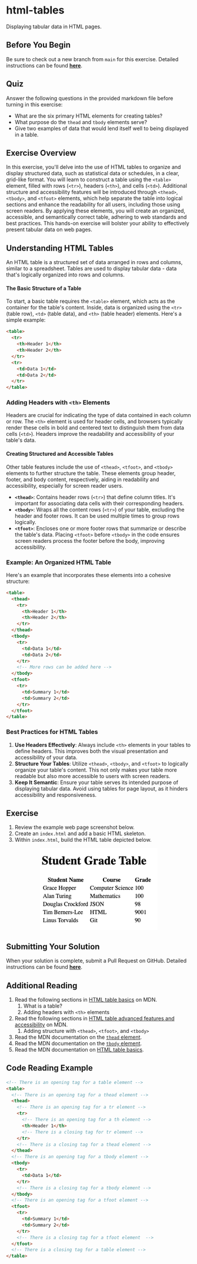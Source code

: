 # html-tables

Displaying tabular data in HTML pages.

## Before You Begin

Be sure to check out a new branch from `main` for this exercise. Detailed instructions can be found [**here**](../../guides/Exercise-Workflow_Starting-an-Exercise).

## Quiz

Answer the following questions in the provided markdown file before turning in this exercise:

- What are the six primary HTML elements for creating tables?
- What purpose do the `thead` and `tbody` elements serve?
- Give two examples of data that would lend itself well to being displayed in a table.

## Exercise Overview

In this exercise, you'll delve into the use of HTML tables to organize and display structured data, such as statistical data or schedules, in a clear, grid-like format. You will learn to construct a table using the `<table>` element, filled with rows (`<tr>`), headers (`<th>`), and cells (`<td>`). Additional structure and accessibility features will be introduced through `<thead>`, `<tbody>`, and `<tfoot>` elements, which help separate the table into logical sections and enhance the readability for all users, including those using screen readers. By applying these elements, you will create an organized, accessible, and semantically correct table, adhering to web standards and best practices. This hands-on exercise will bolster your ability to effectively present tabular data on web pages.

## Understanding HTML Tables

An HTML table is a structured set of data arranged in rows and columns, similar to a spreadsheet. Tables are used to display tabular data - data that's logically organized into rows and columns.

#### The Basic Structure of a Table

To start, a basic table requires the `<table>` element, which acts as the container for the table's content. Inside, data is organized using the `<tr>` (table row), `<td>` (table data), and `<th>` (table header) elements. Here's a simple example:

```html
<table>
  <tr>
    <th>Header 1</th>
    <th>Header 2</th>
  </tr>
  <tr>
    <td>Data 1</td>
    <td>Data 2</td>
  </tr>
</table>
```

### Adding Headers with `<th>` Elements

Headers are crucial for indicating the type of data contained in each column or row. The `<th>` element is used for header cells, and browsers typically render these cells in bold and centered text to distinguish them from data cells (`<td>`). Headers improve the readability and accessibility of your table's data.

#### Creating Structured and Accessible Tables

Other table features include the use of `<thead>`, `<tfoot>`, and `<tbody>` elements to further structure the table. These elements group header, footer, and body content, respectively, aiding in readability and accessibility, especially for screen reader users.

- **`<thead>`**: Contains header rows (`<tr>`) that define column titles. It's important for associating data cells with their corresponding headers.
- **`<tbody>`**: Wraps all the content rows (`<tr>`) of your table, excluding the header and footer rows. It can be used multiple times to group rows logically.
- **`<tfoot>`**: Encloses one or more footer rows that summarize or describe the table's data. Placing `<tfoot>` before `<tbody>` in the code ensures screen readers process the footer before the body, improving accessibility.

### Example: An Organized HTML Table

Here's an example that incorporates these elements into a cohesive structure:

```html
<table>
  <thead>
    <tr>
      <th>Header 1</th>
      <th>Header 2</th>
    </tr>
  </thead>
  <tbody>
    <tr>
      <td>Data 1</td>
      <td>Data 2</td>
    </tr>
    <!-- More rows can be added here -->
  </tbody>
  <tfoot>
    <tr>
      <td>Summary 1</td>
      <td>Summary 2</td>
    </tr>
  </tfoot>
</table>
```

### Best Practices for HTML Tables

1. **Use Headers Effectively**: Always include `<th>` elements in your tables to define headers. This improves both the visual presentation and accessibility of your data.
1. **Structure Your Tables**: Utilize `<thead>`, `<tbody>`, and `<tfoot>` to logically organize your table's content. This not only makes your table more readable but also more accessible to users with screen readers.
1. **Keep It Semantic**: Ensure your table serves its intended purpose of displaying tabular data. Avoid using tables for page layout, as it hinders accessibility and responsiveness.

## Exercise

1. Review the example web page screenshot below.
1. Create an `index.html` and add a basic HTML skeleton.
1. Within `index.html`, build the HTML table depicted below.

<p align="center">
  <img src="assets/html-tables.png" alt="html-tables">
</p>

## Submitting Your Solution

When your solution is complete, submit a Pull Request on GitHub. Detailed instructions can be found [**here**](../../guides/Exercise-Workflow_Submitting-Your-Solution).

## Additional Reading

1. Read the following sections in [HTML table basics](https://developer.mozilla.org/en-US/docs/Learn/HTML/Tables/Basics) on MDN.
   1. What is a table?
   1. Adding headers with `<th>` elements
1. Read the following sections in [HTML table advanced features and accessibility](https://developer.mozilla.org/en-US/docs/Learn/HTML/Tables/Advanced) on MDN.
   1. Adding structure with `<thead>`, `<tfoot>`, and `<tbody>`
1. Read the MDN documentation on the [`thead` element](https://developer.mozilla.org/en-US/docs/Web/HTML/Element/thead).
1. Read the MDN documentation on the [`tbody` element](https://developer.mozilla.org/en-US/docs/Web/HTML/Element/tbody).
1. Read the MDN documentation on [HTML table basics](https://developer.mozilla.org/en-US/docs/Learn/HTML/Tables/Basics).

## Code Reading Example

```html
<!-- There is an opening tag for a table element -->
<table>
  <!-- There is an opening tag for a thead element -->
  <thead>
    <!-- There is an opening tag for a tr element -->
    <tr>
      <!-- There is an opening tag for a th element -->
      <th>Header 1</th>
      <!-- There is a closing tag for tr element -->
    </tr>
    <!-- There is a closing tag for a thead element -->
  </thead>
  <!-- There is an opening tag for a tbody element -->
  <tbody>
    <tr>
      <td>Data 1</td>
    </tr>
    <!-- There is a closing tag for a tbody element -->
  </tbody>
  <!-- There is an opening tag for a tfoot element -->
  <tfoot>
    <tr>
      <td>Summary 1</td>
      <td>Summary 2</td>
    </tr>
    <!-- There is a closing tag for a tfoot element  -->
  </tfoot>
  <!-- There is a closing tag for a table element -->
</table>
```
